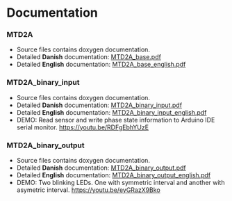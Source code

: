 # Documentation

### MTD2A
* Source files contains doxygen documentation.
* Detailed **Danish** documentation: [MTD2A_base.pdf](/doc/MTD2A.pdf)
* Detailed **English** documentation: [MTD2A_base_english.pdf](/doc/MTD2A_english.pdf)

### MTD2A_binary_input 
* Source files contains doxygen documentation.
* Detailed **Danish** documentation: [MTD2A_binary_input.pdf](/doc/MTD2A_binary_input.pdf)
* Detailed **English** documentation: [MTD2A_binary_input_english.pdf](/doc/MTD2A_binary_input_english.pdf)
* DEMO: Read sensor and write phase state information to Arduino IDE serial monitor. https://youtu.be/RDFgEbhYUzE

### MTD2A_binary_output
* Source files contains doxygen documentation.
* Detailed **Danish** documentation: [MTD2A_binary_output.pdf](/doc/MTD2A_binary_output.pdf)
* Detailed **English** documentation: [MTD2A_binary_output_english.pdf](/doc/MTD2A_binary_output_english.pdf)
* DEMO: Two blinking LEDs. One with symmetric interval and another with asymetric interval. https://youtu.be/eyGRazX9Bko
